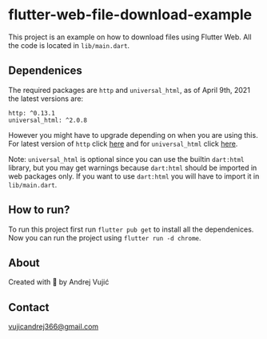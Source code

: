 # flutter-web-file-download-example

This project is an example on how to download
files using Flutter Web. All the code is located in `lib/main.dart`.

## Dependenices
  The required packages are `http` and `universal_html`, as of April 9th, 2021 the latest versions are:
  ```
  http: ^0.13.1
  universal_html: ^2.0.8
  ```
  However you might have to upgrade depending on when you are using this. For latest version of `http` click <a href="https://pub.dev/packages/http/install">here</a> and for `universal_html` click <a href="https://pub.dev/packages/universal_html/install">here</a>.

  Note: `universal_html` is optional since you can use the builtin `dart:html` library, but you may get warnings because `dart:html` should be imported in web packages only. If you want to use `dart:html` you will have to import it in `lib/main.dart`.

## How to run?

To run this project first run `flutter pub get` to install all the dependenices.
Now you can run the project using `flutter run -d chrome`.

## About
Created with 💜 by Andrej Vujić 

## Contact
<a href="mailto:vujicandrej366@gmail.com">vujicandrej366@gmail.com</a>